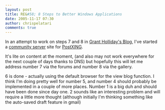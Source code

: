```yaml
---
layout: post
title: RE&#58; 8 Steps to Better Windows Applications
date: 2005-11-17 07:30
author: chrispelatari
comments: true
---
```


<p dir="ltr" style="margin-right:0;">In an attempt to work on steps 7 and 8
in <a href="http://www.holliday.com.au/blog/2005/10/15/8-steps-to-better-windows-applications.html">Grant
Holliday's Blog</a>, I've started a <a href="http://communityserver.org">community server</a> site for <a href="http://postxing.net">PostXING</a>.</p>
<p dir="ltr" style="margin-right:0;">It's lite on content at the moment, (and
also may not work everywhere for the next couple of days thanks to DNS) but
hopefully this will let me address number 7 via the forums and number 8 via the
gallery.</p>
<p dir="ltr" style="margin-right:0;">6 is done - actually using the default
browser for the view blog function. I think I'm doing pretty well for number 5,
and number 4 should probably be implemented in a couple of more places. Number 1
is a big duh and should have been done since day one. 2 sounds like an
interesting problem and will require a little more thought (although initially
I'm thinking something like the auto-saved draft feature in
gmail)</p>
